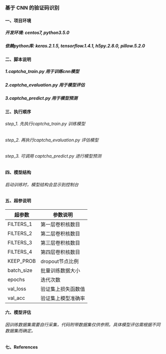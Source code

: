 ### 基于 CNN 的验证码识别

#### 一、项目环境
##### 开发环境: centos7, python3.5.0
##### 依赖python库: keras.2.1.5, tensorflow.1.4.1, h5py.2.8.0, pillow.5.2.0

#### 二、脚本说明
##### 1.captcha_train.py 用于训练cnn模型
##### 2.captcha_evaluation.py 用于模型评估
##### 3.captcha_predict.py 用于模型预测 

#### 三、执行顺序
###### step_1. 先执行captcha_train.py 训练模型
###### step_2. 再执行captcha_evaluation.py 评估模型
###### step_3. 可调用 captcha_predict.py 进行模型预测

#### 四、模型结构
###### 启动训练时，模型结构会显示到控制台

#### 五、超参说明
| 超参数 | 参数说明 |
| ---- | ---- |
| FILTERS_1 | 第一层卷积核数目 |
| FILTERS_2 | 第二层卷积核数目 |
| FILTERS_3 | 第三层卷积核数目 |
| FILTERS_4 | 第四层卷积核数目 |
| KEEP_PROB | dropout节点比例 | 
| batch_size | 批量训练数据大小 |
| epochs | 迭代次数 |
| val_loss | 验证集上损失函数值 |
| val_acc | 验证集上模型准确率 | 

#### 六、模型评估
###### 因训练数据集需要自行采集，代码附带数据集仅供参照。具体模型评估需根据不同数据集而确定。

#### 七、References
##### 
